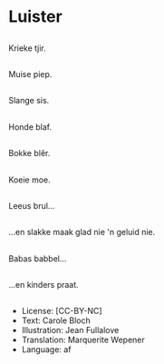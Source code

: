 # Luister

##
Krieke tjir.

##
Muise piep.

##
Slange sis.

##
Honde blaf.

##
Bokke blêr.

##
Koeie moe.

##
Leeus brul...

##
...en slakke maak glad
nie 'n geluid nie.

##
Babas babbel...

##
...en kinders praat.

##

##
* License: [CC-BY-NC]
* Text: Carole Bloch
* Illustration: Jean Fullalove
* Translation: Marquerite Wepener
* Language: af
